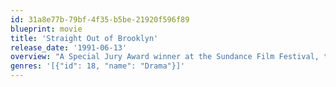 ```yaml
---
id: 31a8e77b-79bf-4f35-b5be-21920f596f89
blueprint: movie
title: 'Straight Out of Brooklyn'
release_date: '1991-06-13'
overview: "A Special Jury Award winner at the Sundance Film Festival, this drama stars a then-19-year-old Matty Rich (who also wrote and directed it). Rich plays Larry, a troubled teen living in the rough Red Hook section of Brooklyn who decides he wants out and turns to crime to fund his escape. But his plan involves scamming the neighborhood's biggest drug kingpin, a heist that's dangerous at best."
genres: '[{"id": 18, "name": "Drama"}]'
---
```

